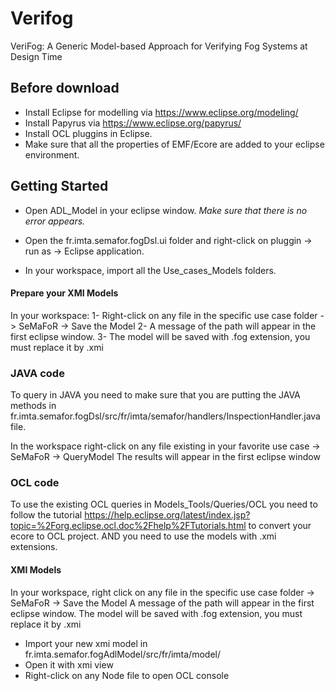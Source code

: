 # Verifog
VeriFog: A Generic Model-based Approach for Verifying Fog Systems at Design Time

## Before download

- Install Eclipse for modelling via https://www.eclipse.org/modeling/
- Install Papyrus via https://www.eclipse.org/papyrus/
- Install OCL pluggins in Eclipse.
- Make sure that all the properties of EMF/Ecore are added to your eclipse environment.

## Getting Started

- Open ADL_Model in your eclipse window.
*Make sure that there is no error appears.*

- Open the fr.imta.semafor.fogDsl.ui folder and right-click on pluggin -> run as -> Eclipse application.

- In your workspace, import all the Use_cases_Models folders.

#### Prepare your XMI Models

In your workspace:
1- Right-click on any file in the specific use case folder -> SeMaFoR -> Save the Model
2- A message of the path will appear in the first eclipse window.
3- The model will be saved with .fog extension, you must replace it by .xmi

### JAVA code
To query in JAVA you need to make sure that you are putting the JAVA methods in fr.imta.semafor.fogDsl/src/fr/imta/semafor/handlers/InspectionHandler.java file.

In the workspace right-click on any file existing in your favorite use case -> SeMaFoR -> QueryModel 
The results will appear in the first eclipse window

### OCL code
To use the existing OCL queries in Models_Tools/Queries/OCL you need to follow the tutorial https://help.eclipse.org/latest/index.jsp?topic=%2Forg.eclipse.ocl.doc%2Fhelp%2FTutorials.html to convert your ecore to OCL project.
AND you need to use the models with .xmi extensions.
#### XMI Models

In your workspace, right click on any file in the specific use case folder -> SeMaFoR -> Save the Model
A message of the path will appear in the first eclipse window.
The model will be saved with .fog extension, you must replace it by .xmi

- Import your new xmi model in fr.imta.semafor.fogAdlModel/src/fr/imta/model/ 
- Open it with xmi view
- Right-click on any Node file to open OCL console

